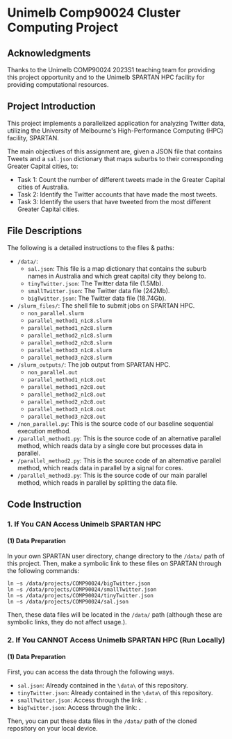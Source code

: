 # Unimelb Comp90024 Cluster Computing Project

## Acknowledgments
Thanks to the Unimelb COMP90024 2023S1 teaching team for providing this project opportunity and to the Unimelb SPARTAN HPC facility for providing computational resources.

## Project Introduction
This project implements a parallelized application for analyzing Twitter data, utilizing the University of Melbourne's High-Performance Computing (HPC) facility, SPARTAN. 

The main objectives of this assignment are, given a JSON file that contains Tweets and a `sal.json` dictionary that maps suburbs to their corresponding Greater Capital cities, to:
- Task 1: Count the number of different tweets made in the Greater Capital cities of Australia.
- Task 2: Identify the Twitter accounts that have made the most tweets.
- Task 3: Identify the users that have tweeted from the most different Greater Capital cities.

## File Descriptions
The following is a detailed instructions to the files & paths:
  * `/data/`:
    * `sal.json`: This file is a map dictionary that contains the suburb names in Australia and which great capital city they belong to.
    * `tinyTwitter.json`: The Twitter data file (1.5Mb).
    * `smallTwitter.json`: The Twitter data file (242Mb).
    * `bigTwitter.json`: The Twitter data file (18.74Gb).
  * `/slurm_files/`: The shell file to submit jobs on SPARTAN HPC.
    * `non_parallel.slurm`
    * `parallel_method1_n1c8.slurm`
    * `parallel_method1_n2c8.slurm`
    * `parallel_method2_n1c8.slurm`
    * `parallel_method2_n2c8.slurm`
    * `parallel_method3_n1c8.slurm`
    * `parallel_method3_n2c8.slurm`
  * `/slurm_outputs/`: The job output from SPARTAN HPC.
    * `non_parallel.out`
    * `parallel_method1_n1c8.out`
    * `parallel_method1_n2c8.out`
    * `parallel_method2_n1c8.out`
    * `parallel_method2_n2c8.out`
    * `parallel_method3_n1c8.out`
    * `parallel_method3_n2c8.out`
  * `/non_parallel.py`: This is the source code of our baseline sequential execution method.
  * `/parallel_method1.py`: This is the source code of an alternative parallel method, which reads data by a single core but processes data in parallel.
  * `/parallel_method2.py`: This is the source code of an alternative parallel method, which reads data in parallel by a signal for cores.
  * `/parallel_method3.py`: This is the source code of our main parallel method, which reads in parallel by splitting the data file.


## Code Instruction
### 1. If You CAN Access Unimelb SPARTAN HPC
#### (1) Data Preparation
In your own SPARTAN user directory, change directory to the `/data/` path of this project. Then, make a symbolic link to these files on SPARTAN through the following commands:
```
ln –s /data/projects/COMP90024/bigTwitter.json
ln –s /data/projects/COMP90024/smallTwitter.json
ln –s /data/projects/COMP90024/tinyTwitter.json
ln –s /data/projects/COMP90024/sal.json
```

Then, these data files will be located in the `/data/` path (although these are symbolic links, they do not affect usage.).

### 2. If You CANNOT Access Unimelb SPARTAN HPC (Run Locally)
#### (1) Data Preparation
First, you can access the data through the following ways.
  * `sal.json`: Already contained in the `\data\` of this repository.
  * `tinyTwitter.json`: Already contained in the `\data\` of this repository.
  * `smallTwitter.json`: Access through the link: .
  * `bigTwitter.json`: Access through the link: .

Then, you can put these data files in the `/data/` path of the cloned repository on your local device.

